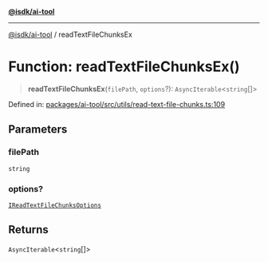 [**@isdk/ai-tool**](../README.md)

***

[@isdk/ai-tool](../globals.md) / readTextFileChunksEx

# Function: readTextFileChunksEx()

> **readTextFileChunksEx**(`filePath`, `options`?): `AsyncIterable`\<`string`[]\>

Defined in: [packages/ai-tool/src/utils/read-text-file-chunks.ts:109](https://github.com/isdk/ai-tool.js/blob/760349925bceb5de6b4188926a13bfb3f0ce4ced/src/utils/read-text-file-chunks.ts#L109)

## Parameters

### filePath

`string`

### options?

[`IReadTextFileChunksOptions`](../interfaces/IReadTextFileChunksOptions.md)

## Returns

`AsyncIterable`\<`string`[]\>
